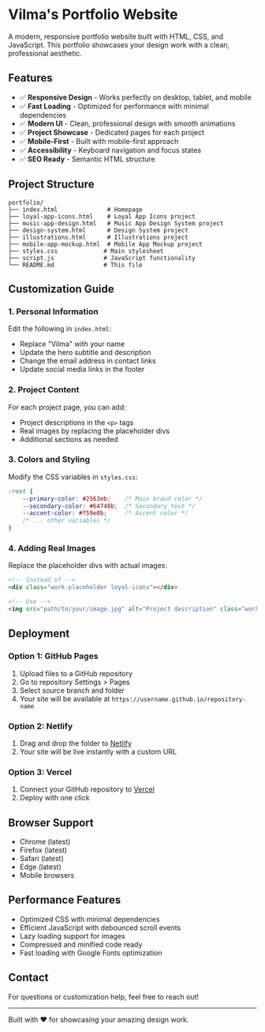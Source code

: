 # Vilma's Portfolio Website

A modern, responsive portfolio website built with HTML, CSS, and JavaScript. This portfolio showcases your design work with a clean, professional aesthetic.

## Features

- ✅ **Responsive Design** - Works perfectly on desktop, tablet, and mobile
- ✅ **Fast Loading** - Optimized for performance with minimal dependencies
- ✅ **Modern UI** - Clean, professional design with smooth animations
- ✅ **Project Showcase** - Dedicated pages for each project
- ✅ **Mobile-First** - Built with mobile-first approach
- ✅ **Accessibility** - Keyboard navigation and focus states
- ✅ **SEO Ready** - Semantic HTML structure

## Project Structure

```
portfolio/
├── index.html              # Homepage
├── loyal-app-icons.html    # Loyal App Icons project
├── music-app-design.html   # Music App Design System project
├── design-system.html      # Design System project
├── illustrations.html      # Illustrations project
├── mobile-app-mockup.html  # Mobile App Mockup project
├── styles.css             # Main stylesheet
├── script.js              # JavaScript functionality
└── README.md              # This file
```

## Customization Guide

### 1. Personal Information
Edit the following in `index.html`:
- Replace "Vilma" with your name
- Update the hero subtitle and description
- Change the email address in contact links
- Update social media links in the footer

### 2. Project Content
For each project page, you can add:
- Project descriptions in the `<p>` tags
- Real images by replacing the placeholder divs
- Additional sections as needed

### 3. Colors and Styling
Modify the CSS variables in `styles.css`:
```css
:root {
    --primary-color: #2563eb;    /* Main brand color */
    --secondary-color: #64748b;  /* Secondary text */
    --accent-color: #f59e0b;     /* Accent color */
    /* ... other variables */
}
```

### 4. Adding Real Images
Replace the placeholder divs with actual images:
```html
<!-- Instead of -->
<div class="work-placeholder loyal-icons"></div>

<!-- Use -->
<img src="path/to/your/image.jpg" alt="Project description" class="work-image">
```

## Deployment

### Option 1: GitHub Pages
1. Upload files to a GitHub repository
2. Go to repository Settings > Pages
3. Select source branch and folder
4. Your site will be available at `https://username.github.io/repository-name`

### Option 2: Netlify
1. Drag and drop the folder to [Netlify](https://netlify.com)
2. Your site will be live instantly with a custom URL

### Option 3: Vercel
1. Connect your GitHub repository to [Vercel](https://vercel.com)
2. Deploy with one click

## Browser Support

- Chrome (latest)
- Firefox (latest)
- Safari (latest)
- Edge (latest)
- Mobile browsers

## Performance Features

- Optimized CSS with minimal dependencies
- Efficient JavaScript with debounced scroll events
- Lazy loading support for images
- Compressed and minified code ready
- Fast loading with Google Fonts optimization

## Contact

For questions or customization help, feel free to reach out!

---

Built with ❤️ for showcasing your amazing design work.
